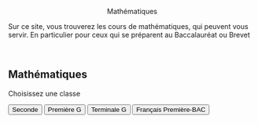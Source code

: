 <html>
 <head><title>Mathématiques</title>
    <meta charset="utf-8"/>
    <link href="style.css" rel="stylesheet" type="text/css"/>
    <meta name="viewport" content="width=device-width, initial-scale=1">
    <link rel="stylesheet" href="https://www.w3schools.com/w3css/4/w3.css">
 </head>
 <body>
 <center><p id="para2">Mathématiques</p></center>
 <p id="para3">Sur ce site, vous trouverez les cours de mathématiques, qui peuvent vous servir. En particulier pour ceux qui se préparent au Baccalauréat ou Brevet</p>
 <br>
<div class="w3-container">
  <h2>Mathématiques </h2>
  <p>Choisissez une classe</p>
</div>

<div class="w3-bar w3-black">
  <button class="w3-bar-item w3-button" onclick="openCity('Seconde')">Seconde</button>
  <button class="w3-bar-item w3-button" onclick="openCity('Première')">Première G</button>
  <button class="w3-bar-item w3-button" onclick="openCity('Terminale')">Terminale G</button>
  <button class="w3-bar-item w3-button" onclick="openCity('Français')">Français Première-BAC</button>
</div>
<!--
<div id="Seconde" class="w3-container city">
    <h2>-</h2>
    <p>--</p> 
</div>
<div id="Première" class="w3-container city" style="display:none">
  <h2>-</h2>
  <p>--</p> 
</div>-->

<div id="Terminale" class="w3-container city" style="display:none">
 <p id="para1">Equations différentielles</p>
    <ul>
      <li><a href="mat/equadif.pdf" dowload=""><h2>Cours-Equations differentielles</h2></a></li>
      <li><a href="TD.pdf" dowload=""><h2>TD-Equations differentielles</h2></a></li>
      <li><a href="TD-correction.pdf" dowload=""><h2>Correction-Equations differentielles</h2></a></li>
   </ul>
  <p></p>
</div>

<div id="Français" class="w3-container city" style="display:none">
  <center><p id="para1">Français- Première - BAC</p></center>
  <p id="para4">- Programme officiel- Français pour  2024-2025</p id="para4">
    <ul>
        <li><a href="fr/2024-2025-G.pdf" dowload=""><h2>Les œuvres au programme de Première Générale</h2></a></li>
        <li><a href="fr/2024-2025-T.pdf" dowload=""><h2>Les œuvres au programme de Première Technologique</h2></a></li> 
    </ul>
    <p id="para4">Arthur RIMBAUD, <i>Cahier de Douai</i></p id="para4">
    <br><a href="fr/Rimbaud-Cahier_de_Douai.pdf" dowload=""><h2>Présentation de l'œuvre-1</h2></a>
    <p id="para4">Sujets de dissertation</p id="para4">
    <br><a href="fr/Sujet_de_dissertation.pdf" dowload=""><h2>Dissertation</h2></a>
</div>



 
<script>
function openCity(cityName) {
  var i;
  var x = document.getElementsByClassName("city");
  for (i = 0; i < x.length; i++) {
    x[i].style.display = "none";  
  }
  document.getElementById(cityName).style.display = "block";  
}
</script>

</body>
</html>